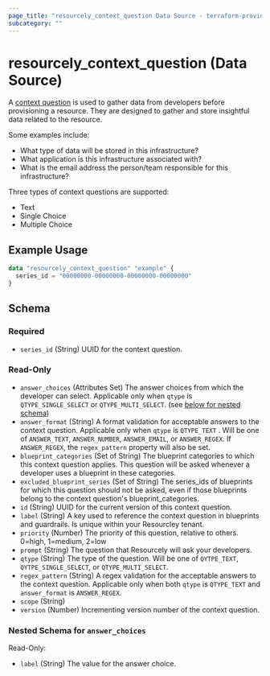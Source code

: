```yaml
---
page_title: "resourcely_context_question Data Source - terraform-provider-resourcely"
subcategory: ""
---
```


# resourcely_context_question (Data Source)

A [context question](https://docs.resourcely.io/concepts/other-features-and-settings/global-context-and-values) is used to gather data from developers before provisioning a resource. They are designed to gather and store insightful data related to the resource.

Some examples include:

- What type of data will be stored in this infrastructure?
- What application is this infrastructure associated with?
- What is the email address the person/team responsible for this infrastructure?

Three types of context questions are supported:

- Text
- Single Choice
- Multiple Choice

## Example Usage

```terraform
data "resourcely_context_question" "example" {
  series_id = "00000000-00000000-00000000-00000000"
}
```

<!-- schema generated by tfplugindocs -->
## Schema

### Required

- `series_id` (String) UUID for the context question.

### Read-Only

- `answer_choices` (Attributes Set) The answer choices from which the developer can select. Applicable only when `qtype` is `QTYPE_SINGLE_SELECT` or `QTYPE_MULTI_SELECT`. (see [below for nested schema](#nestedatt--answer_choices))
- `answer_format` (String) A format validation for acceptable answers to the context question. Applicable only when `qtype` is `QTYPE_TEXT` . Will be one of `ANSWER_TEXT`, `ANSWER_NUMBER`, `ANSWER_EMAIL`, or `ANSWER_REGEX`. If `ANSWER_REGEX`, the `regex_pattern` property will also be set.
- `blueprint_categories` (Set of String) The blueprint categories to which this context question applies. This question will be asked whenever a developer uses a blueprint in these categories.
- `excluded_blueprint_series` (Set of String) The series_ids of blueprints for which this question should not be asked, even if those blueprints belong to the context question's blueprint_categories.
- `id` (String) UUID for the current version of this context question.
- `label` (String) A key used to reference the context question in blueprints and guardrails. Is unique within your Resourcley tenant.
- `priority` (Number) The priority of this question, relative to others. 0=high, 1=medium, 2=low
- `prompt` (String) The question that Resourcely will ask your developers.
- `qtype` (String) The type of the question. Will be one of `QYTPE_TEXT`, `QYTPE_SINGLE_SELECT`, or `QTYPE_MULTI_SELECT`.
- `regex_pattern` (String) A regex validation for the acceptable answers to the context question. Applicable only when both `qtype` is `QTYPE_TEXT` and `answer_format` is `ANSWER_REGEX`.
- `scope` (String)
- `version` (Number) Incrementing version number of the context question.

<a id="nestedatt--answer_choices"></a>
### Nested Schema for `answer_choices`

Read-Only:

- `label` (String) The value for the answer choice.
